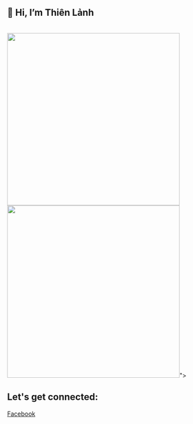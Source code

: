 
## 👋 Hi, I’m Thiên Lảnh
</br>

<img  width="400" src="https://cdn.dribbble.com/users/2646423/screenshots/5507196/computer.gif">
<img  width="400" src="https://cdn.dribbble.com/users/2646423/screenshots/5507196/computer.gif">">

<!---
thienlanh0602/thienlanh0602 is a ✨ special ✨ repository because its `README.md` (this file) appears on your GitHub profile.
You can click the Preview link to take a look at your changes.
--->


<h2 align="left"> Let's get connected:</h2>

[Facebook](https://www.facebook.com/thien.lanh.dep.trai/)
